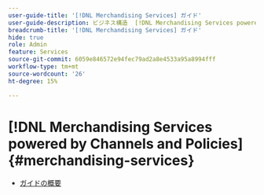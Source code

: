 ```yaml
---
user-guide-title: '[!DNL Merchandising Services] ガイド'
user-guide-description: ビジネス構造  [!DNL Merchandising Services powered by Channels and Policies]  市場参入戦略、ヘッドレスコマースエクスペリエンスに合わせた、パフォーマンスの高い柔軟なコマースカタログを提供するための実装について説明します。
breadcrumb-title: '[!DNL Merchandising Services] ガイド'
hide: true
role: Admin
feature: Services
source-git-commit: 6059e846572e94fec79ad2a8e4533a95a8994fff
workflow-type: tm+mt
source-wordcount: '26'
ht-degree: 15%

---
```


# [!DNL Merchandising Services powered by Channels and Policies] {#merchandising-services}

- [ガイドの概要](overview.md)
